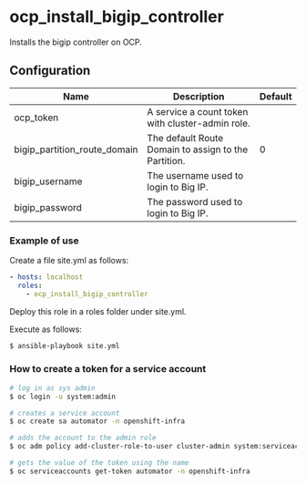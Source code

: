 # ocp_install_bigip_controller

Installs the bigip controller on OCP.

## Configuration

| Name | Description | Default |
|---|---|---|
| ocp_token | A service a count token with cluster-admin role. | |
| bigip_partition_route_domain | The default Route Domain to assign to the Partition. | 0 |
| bigip_username | The username used to login to Big IP. |
| bigip_password | The password used to login to Big IP. |

### Example of use

Create a file site.yml as follows:

```yaml
- hosts: localhost
  roles:
    - ocp_install_bigip_controller
```
     
Deploy this role in a roles folder under site.yml.

Execute as follows:

```bash
$ ansible-playbook site.yml
```  
 
<a name="ocp-token"></a>
### How to create a token for a service account

```bash
# log in as sys admin
$ oc login -u system:admin

# creates a service account
$ oc create sa automator -n openshift-infra

# adds the account to the admin role
$ oc adm policy add-cluster-role-to-user cluster-admin system:serviceaccount:openshift-infra:automator

# gets the value of the token using the name
$ oc serviceaccounts get-token automator -n openshift-infra
```

